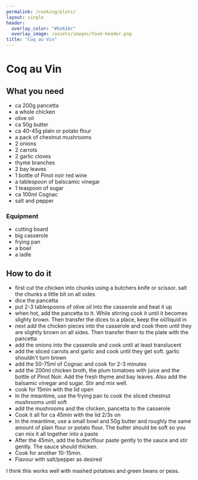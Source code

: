 ```yaml
---
permalink: /cooking/plats/
layout: single
header:
  overlay_color: "#5e616c"
  overlay_image: /assets/images/food-header.png
title: "Coq au Vin"
---
```


# Coq au Vin

## What you need
- ca 200g pancetta
- a whole chicken
- olive oil
- ca 50g butter
- ca 40-45g plain or potato flour
- a pack of chestnut mushrooms
- 2 onions
- 2 carrots
- 2 garlic cloves
- thyme branches
- 2 bay leaves
- 1 bottle of Pinot noir red wine
- a tablespoon of balscamic vinegar
- 1 teaspoon of sugar
- ca 100ml Cognac
- salt and pepper

### Equipment
- cutting board
- big casserole
- frying pan
- a bowl 
- a ladle 

## How to do it

- first cut the chicken into chunks using a butchers knife or scissor. salt the chunks a little bit on all sides
- dice the pancetta
- put 2-3 tablespoons of olive oil into the casserole and heat it up
- when hot, add the pancetta to it. While stirring cook it until it becomes slighty brown. Then transfer the dices to a place, keep the oil/liquid in
- next add the chicken pieces into the casserole and cook them until they are slightly brown on all sides. Then transfer them to the plate with the pancetta
- add the onions into the casserole and cook until at least translucent
- add the sliced carrots and garlic and cook until they get soft. garlic shouldn't turn brown
- add the 50-75ml of Cognac and cook for 2-3 minutes
- add the 200ml chicken broth, the plum tomatoes with juice and the bottle of Pinot Noir. Add the fresh thyme and bay leaves. Also add the balsamic vinegar and sugar. Stir and mix well. 
- cook for 15min with the lid open
- In the meantime, use the frying pan to cook the sliced chestnut mushrooms until soft
- add the mushrooms and the chicken, pancetta to the casserole
- Cook it all for ca 45min with the lid 2/3s on
- In the meantime, use a small bowl and 50g butter and roughly the same amount of plain flour or potato flour. The butter should be soft so you can mix it all together into a paste
- After the 45min, add the butter/flour paste gently to the sauce and stir gently. The sauce should thicken.
- Cook for another 10-15min.
- Flavour with salt/pepper as desired

I think this works well with mashed potatoes and green beans or peas. 